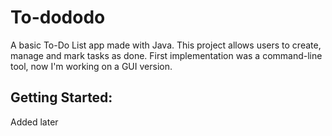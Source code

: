 # To-dododo

A basic To-Do List app made with Java. This project allows users to create, manage and mark tasks as done. 
First implementation was a command-line tool, now I'm working on a GUI version.

## Getting Started:

Added later
